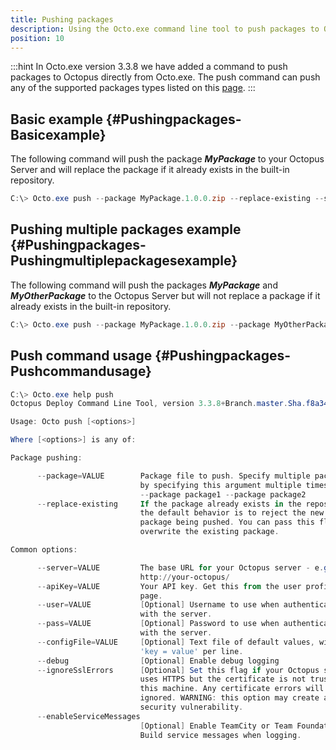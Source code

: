 ```yaml
---
title: Pushing packages
description: Using the Octo.exe command line tool to push packages to Octopus.
position: 10
---
```


:::hint
In Octo.exe version 3.3.8 we have added a command to push packages to Octopus directly from Octo.exe. The push command can push any of the supported packages types listed on this [page](/docs/packaging-applications/supported-packages.md).
:::

## Basic example {#Pushingpackages-Basicexample}

The following command will push the package ***MyPackage*** to your Octopus Server and will replace the package if it already exists in the built-in repository.

```powershell
C:\> Octo.exe push --package MyPackage.1.0.0.zip --replace-existing --server http://my.octopus.url --apiKey API-XXXXXXXXXXXXXXXX
```

## Pushing multiple packages example {#Pushingpackages-Pushingmultiplepackagesexample}

The following command will push the packages ***MyPackage*** and ***MyOtherPackage*** to the Octopus Server but will not replace a package if it already exists in the built-in repository.

```powershell
C:\> Octo.exe push --package MyPackage.1.0.0.zip --package MyOtherPackage.1.0.1.nupkg --server http://my.octopus.url --apiKey API-XXXXXXXXXXXXXXXX
```

## Push command usage {#Pushingpackages-Pushcommandusage}

```powershell
C:\> Octo.exe help push
Octopus Deploy Command Line Tool, version 3.3.8+Branch.master.Sha.f8a34fc6097785d7d382ddfaa9a7f009f29bc5fb

Usage: Octo push [<options>]

Where [<options>] is any of:

Package pushing:

      --package=VALUE        Package file to push. Specify multiple packages
                             by specifying this argument multiple times:
                             --package package1 --package package2
      --replace-existing     If the package already exists in the repository,
                             the default behavior is to reject the new
                             package being pushed. You can pass this flag to
                             overwrite the existing package.

Common options:

      --server=VALUE         The base URL for your Octopus server - e.g.,
                             http://your-octopus/
      --apiKey=VALUE         Your API key. Get this from the user profile
                             page.
      --user=VALUE           [Optional] Username to use when authenticating
                             with the server.
      --pass=VALUE           [Optional] Password to use when authenticating
                             with the server.
      --configFile=VALUE     [Optional] Text file of default values, with one
                             'key = value' per line.
      --debug                [Optional] Enable debug logging
      --ignoreSslErrors      [Optional] Set this flag if your Octopus server
                             uses HTTPS but the certificate is not trusted on
                             this machine. Any certificate errors will be
                             ignored. WARNING: this option may create a
                             security vulnerability.
      --enableServiceMessages
                             [Optional] Enable TeamCity or Team Foundation
                             Build service messages when logging.

```
